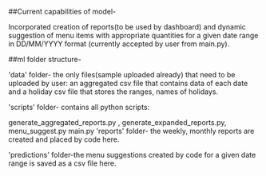 ##Current capabilities of model-

Incorporated creation of reports(to be used by dashboard) and dynamic suggestion of menu items with appropriate quantities for a given date range in DD/MM/YYYY format (currently accepted by user from main.py).

##ml folder structure-

'data' folder- the only files(sample uploaded already) that need to be uploaded by user: an aggregated csv file that contains data of each date and a holiday csv file that stores the ranges, names of holidays.

'scripts' folder- contains all python scripts:

generate_aggregated_reports.py ,
generate_expanded_reports.py,
menu_suggest.py
main.py
'reports' folder- the weekly, monthly reports are created and placed by code here.

'predictions' folder-the menu suggestions created by code for a given date range is saved as a csv file here.
